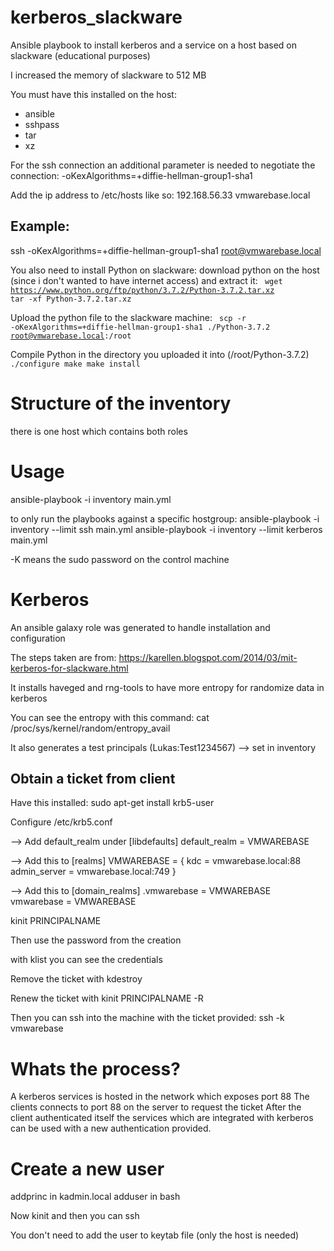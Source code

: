 # kerberos_slackware

Ansible playbook to install kerberos and a service on a host based on slackware (educational purposes)

I increased the memory of slackware to 512 MB

You must have this installed on the host:
* ansible
* sshpass
* tar
* xz

For the ssh connection an additional parameter is needed to negotiate the connection:
-oKexAlgorithms=+diffie-hellman-group1-sha1

Add the ip address to /etc/hosts like so:
192.168.56.33 vmwarebase.local

## Example:
ssh -oKexAlgorithms=+diffie-hellman-group1-sha1 root@vmwarebase.local

You also need to install Python on slackware:
download python on the host (since i don't wanted to have internet access) and extract it:
<code>
wget https://www.python.org/ftp/python/3.7.2/Python-3.7.2.tar.xz
tar -xf Python-3.7.2.tar.xz
</code>

Upload the python file to the slackware machine:
<code>
scp -r -oKexAlgorithms=+diffie-hellman-group1-sha1 ./Python-3.7.2 root@vmwarebase.local:/root
</code>

Compile Python in the directory you uploaded it into (/root/Python-3.7.2)
<code>
./configure
make
make install
</code>

# Structure of the inventory
there is one host which contains both roles
# Usage


ansible-playbook -i inventory main.yml

to only run the playbooks against a specific hostgroup:
ansible-playbook -i inventory --limit ssh main.yml
ansible-playbook -i inventory --limit kerberos main.yml

-K means the sudo password on the control machine
# Kerberos
An ansible galaxy role was generated to handle installation and configuration


The steps taken are from: https://karellen.blogspot.com/2014/03/mit-kerberos-for-slackware.html

It installs haveged and rng-tools to have more entropy for randomize data in kerberos

You can see the entropy with this command:
cat /proc/sys/kernel/random/entropy_avail

It also generates a test principals (Lukas:Test1234567) --> set in inventory
## Obtain a ticket from client

Have this installed:
sudo apt-get install krb5-user

Configure /etc/krb5.conf

--> Add default_realm under [libdefaults]
default_realm = VMWAREBASE

--> Add this to [realms]
VMWAREBASE = {
                 kdc = vmwarebase.local:88
                 admin_server = vmwarebase.local:749
        }

--> Add this to [domain_realms]
.vmwarebase = VMWAREBASE
vmwarebase = VMWAREBASE


kinit PRINCIPALNAME

Then use the password from the creation

with klist you can see the credentials

Remove the ticket with kdestroy

Renew the ticket with kinit PRINCIPALNAME -R


Then you can ssh into the machine with the ticket provided:
ssh -k vmwarebase


# Whats the process?

A kerberos services is hosted in the network which exposes port 88
The clients connects to port 88 on the server to request the ticket
After the client authenticated itself the services which are integrated with kerberos can be used with a new authentication provided.


# Create a new user
addprinc in kadmin.local
adduser in bash

Now kinit and then you can ssh


You don't need to add the user to keytab file (only the host is needed)